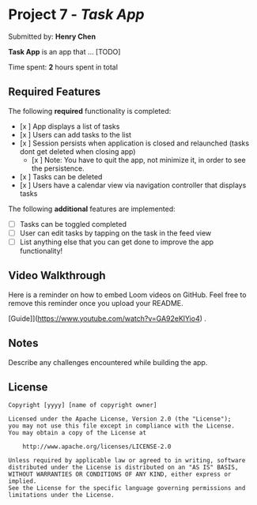# Project 7 - *Task App*

Submitted by: **Henry Chen**

**Task App** is an app that ... [TODO] 

Time spent: **2** hours spent in total

## Required Features

The following **required** functionality is completed:

- [x ] App displays a list of tasks
- [x ] Users can add tasks to the list
- [x ] Session persists when application is closed and relaunched (tasks dont get deleted when closing app) 
  - [x ] Note: You have to quit the app, not minimize it, in order to see the persistence.
- [x ] Tasks can be deleted
- [x ] Users have a calendar view via navigation controller that displays tasks    


The following **additional** features are implemented:

- [ ] Tasks can be toggled completed
- [ ] User can edit tasks by tapping on the task in the feed view
- [ ] List anything else that you can get done to improve the app functionality!

## Video Walkthrough

Here is a reminder on how to embed Loom videos on GitHub. Feel free to remove this reminder once you upload your README. 

[Guide]](https://www.youtube.com/watch?v=GA92eKlYio4) .

## Notes

Describe any challenges encountered while building the app.

## License

    Copyright [yyyy] [name of copyright owner]

    Licensed under the Apache License, Version 2.0 (the "License");
    you may not use this file except in compliance with the License.
    You may obtain a copy of the License at

        http://www.apache.org/licenses/LICENSE-2.0

    Unless required by applicable law or agreed to in writing, software
    distributed under the License is distributed on an "AS IS" BASIS,
    WITHOUT WARRANTIES OR CONDITIONS OF ANY KIND, either express or implied.
    See the License for the specific language governing permissions and
    limitations under the License.
